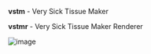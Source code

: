 __vstm__ - Very Sick Tissue Maker

__vstmr__ - Very Sick Tissue Maker Renderer

![image](https://github.com/user-attachments/assets/47ffbc74-2581-45f8-8585-2ee17f38d0fb)
